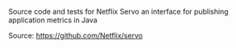 Source code and tests for Netflix Servo an interface for publishing application metrics in Java

Source: https://github.com/Netflix/servo
